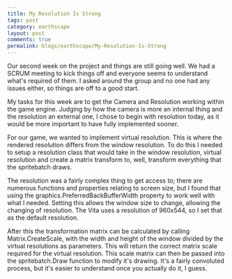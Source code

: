 ```yaml
---
title: My Resolution Is Strong
tags: post
category: earthscape
layout: post
comments: true
permalink: blogs/earthscape/My-Resolution-Is-Strong
---
```


Our second week on the project and things are still going well. We had a SCRUM meeting to kick things off and everyone seems to understand what's required of them. I asked around the group and no one had any issues either, so things are off to a good start.

My tasks for this week are to get the Camera and Resolution working within the game engine. Judging by how the camera is more an internal thing and the resolution an external one, I chose to begin with resolution today, as it would be more important to have fully implemented sooner.

For our game, we wanted to implement virtual resolution. This is where the rendered resolution differs from the window resolution. To do this I needed to setup a resolution class that would take in the window resolution, virtual resolution and create a matrix transform to, well, transform everything that the spritebatch draws.

The resolution was a fairly complex thing to get access to; there are numerous functions and properties relating to screen size, but I found that using the graphics.PreferredBackBufferWidth property to work well with what I needed. Setting this allows the window size to change, allowing the changing of resolution. The Vita uses a resolution of 960x544, so I set that as the default resolution.

After this the transformation matrix can be calculated by calling Matrix.CreateScale, with the width and height of the window divided by the virtual resolutions as parameters. This will return the correct matrix scale required for the virtual resolution. This scale matrix can then be passed into the spritebatch.Draw function to modify it's drawing. It's a fairly convoluted process, but it's easier to understand once you actually do it, I guess.